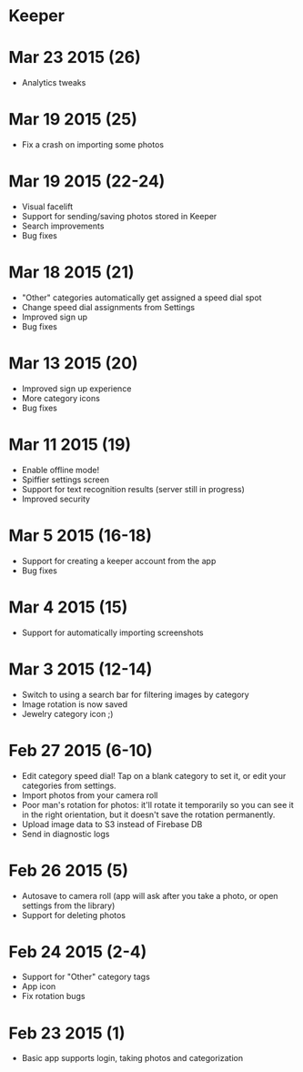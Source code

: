 # Keeper

# Mar 23 2015 (26)

- Analytics tweaks

# Mar 19 2015 (25)

- Fix a crash on importing some photos

# Mar 19 2015 (22-24)

- Visual facelift
- Support for sending/saving photos stored in Keeper
- Search improvements
- Bug fixes

# Mar 18 2015 (21)

- "Other" categories automatically get assigned a speed dial spot
- Change speed dial assignments from Settings
- Improved sign up
- Bug fixes

# Mar 13 2015 (20)

- Improved sign up experience
- More category icons
- Bug fixes

# Mar 11 2015 (19)

- Enable offline mode!
- Spiffier settings screen
- Support for text recognition results (server still in progress)
- Improved security

# Mar 5 2015 (16-18)

- Support for creating a keeper account from the app
- Bug fixes

# Mar 4 2015 (15)

- Support for automatically importing screenshots

# Mar 3 2015 (12-14)

- Switch to using a search bar for filtering images by category
- Image rotation is now saved
- Jewelry category icon ;)

# Feb 27 2015 (6-10)

- Edit category speed dial! Tap on a blank category to set it, or edit your categories from settings.
- Import photos from your camera roll
- Poor man's rotation for photos: it'll rotate it temporarily so you can see it in the right orientation, but it doesn't save the rotation permanently.
- Upload image data to S3 instead of Firebase DB
- Send in diagnostic logs

# Feb 26 2015 (5)

- Autosave to camera roll (app will ask after you take a photo, or open settings from the library)
- Support for deleting photos

# Feb 24 2015 (2-4)

- Support for "Other" category tags
- App icon
- Fix rotation bugs

# Feb 23 2015 (1)

- Basic app supports login, taking photos and categorization